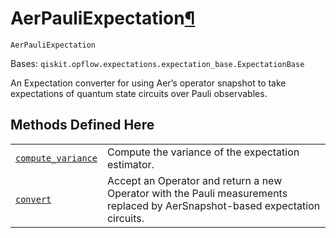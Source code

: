 # AerPauliExpectation[¶](#aerpauliexpectation "Permalink to this headline")

<span id="undefined" />

`AerPauliExpectation`

Bases: `qiskit.opflow.expectations.expectation_base.ExpectationBase`

An Expectation converter for using Aer’s operator snapshot to take expectations of quantum state circuits over Pauli observables.

## Methods Defined Here

|                                                                                                                                                                                                                         |                                                                                                                              |
| ----------------------------------------------------------------------------------------------------------------------------------------------------------------------------------------------------------------------- | ---------------------------------------------------------------------------------------------------------------------------- |
| [`compute_variance`](qiskit.opflow.expectations.AerPauliExpectation.compute_variance#qiskit.opflow.expectations.AerPauliExpectation.compute_variance "qiskit.opflow.expectations.AerPauliExpectation.compute_variance") | Compute the variance of the expectation estimator.                                                                           |
| [`convert`](qiskit.opflow.expectations.AerPauliExpectation.convert#qiskit.opflow.expectations.AerPauliExpectation.convert "qiskit.opflow.expectations.AerPauliExpectation.convert")                                     | Accept an Operator and return a new Operator with the Pauli measurements replaced by AerSnapshot-based expectation circuits. |
